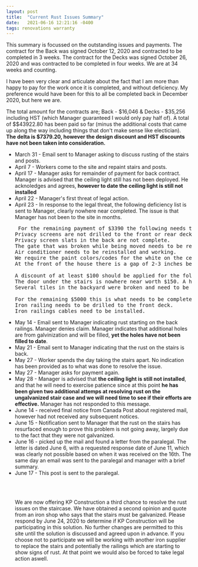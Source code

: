 ```yaml
---
layout: post
title:  "Current Rust Issues Summary"
date:   2021-06-16 12:21:16 -0400
tags: renovations warranty
---
```

<p>
This summary is focussed on the outstanding issues and payments. The contract for the Back was signed October 12, 2020 and contracted to be completed in 3 weeks. The contract for the Decks was signed October 26, 2020 and was contracted to be completed in four weeks. We are at 34 weeks and counting.
</p>

<p>I have been very clear and articulate about the fact that I am more than happy to pay for the work once it is completed, and without deficiency. My preference would have been for this to all be completed back in December 2020, but here we are.
</p>
 
<p>The total amount for the contracts are; Back - $16,046 & Decks - $35,256 including HST (which Manager guaranteed I would only pay half of). A total of $$43922.80 has been paid so far (minus the additional costs that came up along the way including things that don't make sense like electician). <b>The delta is $7379.20, however the design discount and HST discounts have not been taken into consideration.</b>

<ul>
 <li>March 31 - Email sent to Manager asking to discuss rusting of the stairs and posts.
 <li>April 7 - Workers come to the site and repaint stairs and posts.
 <li>April 17 - Manager asks for remainder of payment for back contract. Manager is advised that the ceiling light still has not been deployed. He acknoledges and agrees, <b>however to date the ceiling light is still not installed</b>
 <li>April 22 - Manager's first threat of legal action.
 <li>April 23 - In response to the legal threat, the following deficiency list is sent to Manager, clearly nowhere near completed. The issue is that Manager has not been to the site in months.

<pre>
 For the remaining payment of $3390 the following needs to be completed and addressed:
Privacy screens are not drilled to the front or rear deck.
Privacy screen slats in the back are not complete.
The gate that was broken while being moved needs to be repaired.
Air conditioner needs to be reinstalled and working.
We require the paint colors/codes for the white on the ceiling, and the iron out front.
At the front of the house there is a gap of 2-3 inches between the deck and the house. Is this considered complete? Is there a reason for it?

A discount of at least $100 should be applied for the following (photos are attached):
The door under the stairs is nowhere near worth $150. A hole was cut and hinges installed but no latch was installed to keep it closed. It took your guy less than an hour.
Several tiles in the backyard were broken and need to be replaced. I'm not interested in you doing this work.

For the remaining $5000 this is what needs to be completed:
Iron railing needs to be drilled to the front deck.
Iron railings cables need to be installed.
</pre>
 <li>May 14 - Email sent to Manager indicating rust starting on the back railings. Manager denies claim. Manager indicates that additional holes are from galvinization and will be filled, <b>yet the holes have not been filled to date</b>.
 <li>May 21 - Email sent to Manager indicating that the rust on the stairs is back.
 <li>May 27 - Worker spends the day taking the stairs apart. No indication has been provided as to what was done to resolve the issue.
 <li>May 27 - Manager asks for payment again.
 <li>May 28 - Manager is advised that <b>the ceiling light is still not installed</b>, and that he will need to exercise patience since at this point <b>he has been given two additional attemps at resolving rust on the ungalvanized stair case and we will need time to see if their efforts are effective.</b> Manager has not responded to this message.
 <li>June 14 - received final notice from Canada Post about registered mail, however had not received any subsequent notices.
 <li>June 15 - Notification sent to Manager that the rust on the stairs has resurfaced enough to prove this problem is not going away, largely due to the fact that they were not galvanized.
 <li>June 16 - picked up the mail and found a letter from the paralegal. The letter is dated June 6, with a requested response date of June 11, which was clearly not possible based on when it was received on the 16th. The same day an email was sent to the paralegal and manager with a brief summary.
 <li>June 17 - This post is sent to the paralegal.
</li>

<br><br>

<p>
We are now offering KP Construction a third chance to resolve the rust issues on the staircase. We have obtained a second opinion and quote from an iron shop who says that the stairs must be galvanized. Please respond by June 24, 2020 to determine if KP Construction will be participating in this solution. No further changes are permitted to this site until the solution is discussed and agreed upon in advance. If you choose not to participate we will be working with another iron supplier to replace the stairs and potentially the railings which are starting to show signs of rust. At that point we would also be forced to take legal action aswell.
</p>
